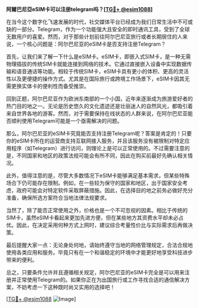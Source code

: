 **阿爾巴尼亞eSIM卡可以注册telegram吗？[[TG💪+ @esim1088](https://t.me/s/esim1088)]**

在当今这个数字化飞速发展的时代，社交媒体平台已经成为我们日常生活中不可或缺的一部分。Telegram，作为一个功能强大且安全的即时通讯工具，受到了全球无数用户的喜爱。然而，对于那些计划前往阿尔巴尼亚旅行或者长期居住的人来说，一个核心问题是：阿尔巴尼亚的eSIM卡是否支持注册Telegram？

首先，让我们来了解一下什么是eSIM卡。eSIM卡，即嵌入式SIM卡，是一种无需物理插拔的传统SIM卡就能连接到网络的技术。它通过直接嵌入设备中实现数据传输和语音通话等功能。相较于传统SIM卡，eSIM卡具有更小的体积、更高的灵活性以及更便捷的操作方式。尤其是在国际旅行或跨境工作场景下，eSIM卡因其无需更换实体卡的便利性而备受推崇。

回到正题，阿尔巴尼亚作为欧洲东南部的一个小国，近年来逐渐成为旅游爱好者的热门目的地之一。无论是历史悠久的文化遗迹还是壮丽迷人的自然风光，都吸引着来自世界各地的游客。然而，对于需要保持在线状态的人群来说，在阿尔巴尼亚能否顺利使用Telegram可能是一个亟需解决的问题。

那么，阿尔巴尼亚的eSIM卡究竟能否支持注册Telegram呢？答案是肯定的！只要你的eSIM卡所在的运营商支持互联网接入服务，并且该服务没有被限制对特定应用程序（如Telegram）进行访问，则理论上是可以正常使用的。不过需要注意的是，不同国家和地区的政策法规可能会有所不同，因此在购买前最好先确认相关情况。

此外，值得注意的是，尽管大多数情况下eSIM卡能够满足基本需求，但某些特殊场合下仍可能存在限制。例如，在一些较为保守的国家和地区，出于国家安全考虑，政府可能会对特定软件采取屏蔽措施。因此，在选择目的地之前务必做好充分准备，确保所选方案符合当地法律法规要求。

当然了，除了能否正常使用之外，价格也是一个不可忽视的因素。相比于传统的SIM卡，虽然eSIM卡看起来更加先进方便，但在某些地方其资费水平却未必占优。因此，在决定采用何种方式上网时，建议综合考量性价比与实际需求后再做决策。

最后提醒大家一点：无论身处何地，请始终遵守当地的网络管理规定，合法合规地使用各类应用和服务。毕竟只有在一个和谐稳定的环境中才能更好地享受科技进步带来的便利。

总之，只要条件允许并且遵循相关规定，阿尔巴尼亚的eSIM卡完全是可以用来注册并正常使用Telegram的。如果你正在为出国旅行或工作寻找合适的通信解决方案，不妨考虑一下这种既时尚又实用的选择吧！

[[TG💪+ @esim1088](https://t.me/s/esim1088) ![Image](https://i.postimg.cc/4NQfJmqS/Snipaste-2025-05-13-00-14-12.png)]